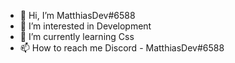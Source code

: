 - 👋 Hi, I’m MatthiasDev#6588
- 👀 I’m interested in Development
- 🌱 I’m currently learning Css
- 📫 How to reach me Discord - MatthiasDev#6588

<!---
fivemserve/fivemserve is a ✨ special ✨ repository because its `README.md` (this file) appears on your GitHub profile.
You can click the Preview link to take a look at your changes.
--->

